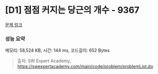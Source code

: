 # [D1] 점점 커지는 당근의 개수 - 9367 

[문제 링크](https://swexpertacademy.com/main/code/problem/problemDetail.do?contestProbId=AW_nY2m6OLADFARY) 

### 성능 요약

메모리: 58,524 KB, 시간: 144 ms, 코드길이: 652 Bytes



> 출처: SW Expert Academy, https://swexpertacademy.com/main/code/problem/problemList.do